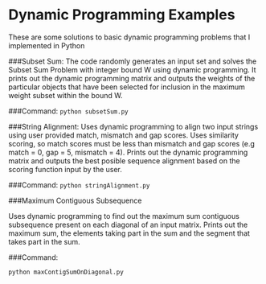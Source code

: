 Dynamic Programming Examples
==========================

These are some solutions to basic dynamic programming problems that I implemented in Python

###Subset Sum:
The code randomly generates an input set and solves the Subset Sum Problem with integer bound W using dynamic programming. It prints out the dynamic programming matrix and outputs the weights of the particular objects that have been selected for inclusion in the maximum weight subset within the bound W. 

###Command:
```python subsetSum.py```


###String Alignment:
Uses dynamic programming to align two input strings using user provided match, mismatch and gap scores. Uses similarity scoring, so match scores must be less than mismatch and gap scores (e.g match = 0, gap = 5, mismatch = 4). Prints out the dynamic programming matrix and outputs the best posible sequence alignment based on the scoring function input by the user.

###Command:
```python stringAlignment.py```

###Maximum Contiguous Subsequence

Uses dynamic programming to find out the maximum sum contiguous subsequence present on each diagonal of an input matrix. Prints out the maximum sum, the elements taking part in the sum and the segment that takes part in the sum.

###Command:

```python maxContigSumOnDiagonal.py```
